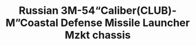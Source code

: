 ---
layout: product
title: "Russian 3M-54“Caliber(CLUB)-M”Coastal Defense Missile Launcher Mzkt chassis"
price: "4500" 
desc: "Maketa"
img_path: "/assets/img/UA72091.jpg"
brand: "N/A"
available: false
special_offer: false
new: false
soon: false
cat: "010000"
subcat: "013300"
subsubcat: "0N/A"
sifra: "UA72091"
---